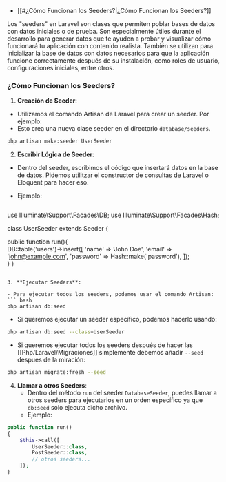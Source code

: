 - [[#¿Cómo Funcionan los Seeders?|¿Cómo Funcionan los Seeders?]]

Los "seeders" en Laravel son clases que permiten poblar bases de datos con datos iniciales o de prueba. Son especialmente útiles durante el desarrollo para generar datos que te ayuden a probar y visualizar cómo funcionará tu aplicación con contenido realista. También se utilizan para inicializar la base de datos con datos necesarios para que la aplicación funcione correctamente después de su instalación, como roles de usuario, configuraciones iniciales, entre otros.

### ¿Cómo Funcionan los Seeders?

1. **Creación de Seeder**:

- Utilizamos el comando Artisan de Laravel para crear un seeder. Por ejemplo:
- Esto crea una nueva clase seeder en el directorio `database/seeders`.
``` bash
php artisan make:seeder UserSeeder
```


2. **Escribir Lógica de Seeder**:
   
- Dentro del seeder, escribimos el código que insertará datos en la base de datos. Pidemos utilitzar el constructor de consultas de Laravel o Eloquent para hacer eso.  
- Ejemplo:

    ``` php
use Illuminate\Support\Facades\DB;
use Illuminate\Support\Facades\Hash;

class UserSeeder extends Seeder {

public function run(){         
	DB::table('users')->insert([
	'name' => 'John Doe',
	'email' => 'john@example.com',
	'password' => Hash::make('password'),
	]);     
} }
```

3. **Ejecutar Seeders**: 
   
- Para ejecutar todos los seeders, podemos usar el comando Artisan:
``` bash
php artisan db:seed
```    

- Si queremos ejecutar un seeder específico, podemos hacerlo usando:
``` bash
php artisan db:seed --class=UserSeeder
```

- Si queremos ejecutar todos los seeders después de hacer las [[Php/Laravel/Migraciones]] simplemente debemos añadir `--seed` despues de la miración:
``` bash
php artisan migrate:fresh --seed
```

4. **Llamar a otros Seeders**:
    - Dentro del método `run` del seeder `DatabaseSeeder`, puedes llamar a otros seeders para ejecutarlos en un orden específico ya que `db:seed` solo ejecuta dicho archivo.
    - Ejemplo:
```php
public function run()
{
    $this->call([
        UserSeeder::class,
        PostSeeder::class,
        // otros seeders...
    ]);
}
```
